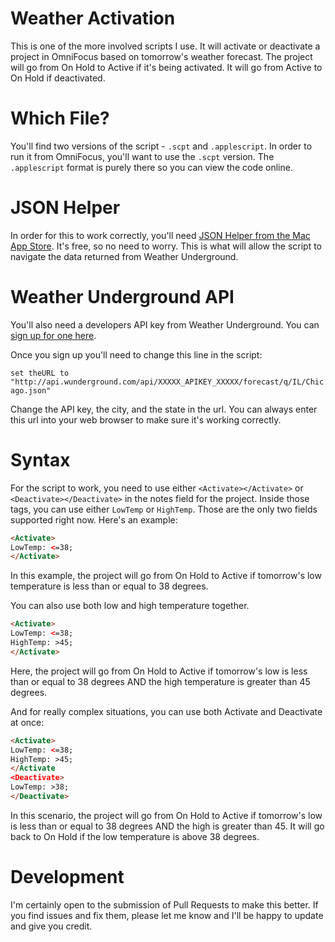 # Weather Activation

This is one of the more involved scripts I use. It will activate or deactivate a project in OmniFocus based on tomorrow's weather forecast. The project will go from On Hold to Active if it's being activated. It will go from Active to On Hold if deactivated.

# Which File?

You'll find two versions of the script - `.scpt` and `.applescript`. In order to run it from OmniFocus, you'll want to use the `.scpt` version. The `.applescript` format is purely there so you can view the code online.

# JSON Helper

In order for this to work correctly, you'll need [JSON Helper from the Mac App Store](https://itunes.apple.com/us/app/json-helper-for-applescript/id453114608?mt=12). It's free, so no need to worry. This is what will allow the script to navigate the data returned from Weather Underground.

# Weather Underground API

You'll also need a developers API key from Weather Underground. You can [sign up for one here](http://www.wunderground.com/weather/api).

Once you sign up you'll need to change this line in the script:

`set theURL to "http://api.wunderground.com/api/XXXXX_APIKEY_XXXXX/forecast/q/IL/Chicago.json"`

Change the API key, the city, and the state in the url. You can always enter this url into your web browser to make sure it's working correctly.

# Syntax

For the script to work, you need to use either `<Activate></Activate>` or `<Deactivate></Deactivate>` in the notes field for the project. Inside those tags, you can use either `LowTemp` or `HighTemp`. Those are the only two fields supported right now. Here's an example: 

```html
<Activate>
LowTemp: <=38;
</Activate>
```

In this example, the project will go from On Hold to Active if tomorrow's low temperature is less than or equal to 38 degrees.

You can also use both low and high temperature together.

```html
<Activate>
LowTemp: <=38;
HighTemp: >45;
</Activate>
```

Here, the project will go from On Hold to Active if tomorrow's low is less than or equal to 38 degrees AND the high temperature is greater than 45 degrees.

And for really complex situations, you can use both Activate and Deactivate at once:

```html
<Activate>
LowTemp: <=38;
HighTemp: >45;
</Activate
<Deactivate>
LowTemp: >38;
</Deactivate>
```

In this scenario, the project will go from On Hold to Active if tomorrow's low is less than or equal to 38 degrees AND the high is greater than 45. It will go back to On Hold if the low temperature is above 38 degrees.

# Development

I'm certainly open to the submission of Pull Requests to make this better. If you find issues and fix them, please let me know and I'll be happy to update and give you credit.